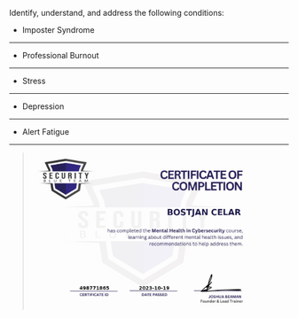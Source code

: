 Identify, understand, and address the following conditions:


- Imposter Syndrome
----
- Professional Burnout
----
- Stress
----
- Depression
----
- Alert Fatigue
----



> <img width="400" src="https://github.com/C3LKO/Security-Blue-Team/blob/main/Assets/Mental%20Health%20in%20Cybersecurity-course.jpg"> <br>
